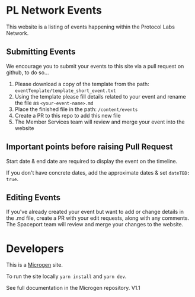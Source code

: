 # PL Network Events
This website is a listing of events happening within the Protocol Labs Network.

## Submitting Events
We encourage you to submit your events to this site via a pull request on github, to do so...

1. Please download a copy of the template from the path: ```eventTemplate/template_short_event.txt```
2. Using the template please fill details related to your event and rename the file as ```<your-event-name>.md```
3. Place the finished file in the path: ```/content/events```
4. Create a PR to this repo to add this new file
5. The Member Services team will review and merge your event into the website

## Important points before raising Pull Request
Start date & end date are required to display the event on the timeline.

If you don't have concrete dates, add the approximate dates & set ```dateTBD: true```.

## Editing Events
If you've already created your event but want to add or change details in the .md file, create a PR with your edit requests, along with any comments. The Spaceport team will review and merge your changes to the website.

# Developers
This is a [Microgen](https://github.com/pathfindertools/microgen) site.

To run the site locally ```yarn install``` and ```yarn dev```.

See full documentation in the Microgen repository. V1.1
